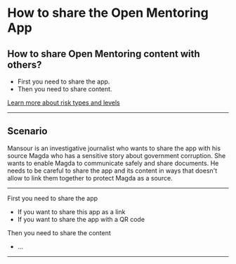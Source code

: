 # How to share the Open Mentoring App

## How to share Open Mentoring content with others?


 * First you need to share the app.
 * Then you need to share content.

[Learn more about risk types and levels](resources/risk-assessment.md)
***
## Scenario


Mansour is an investigative journalist who wants to share the app with his source Magda who has a sensitive story about government corruption. She wants to enable Magda to communicate safely and share documents. He needs to be careful to share the app and its content in ways that doesn&#39;t allow to link them together to protect Magda as a source.
***

First you need to share the app
 * If you want to share this app as a link 
 * If you want to share the app with a QR code

Then you need to share the content
 * ...
***